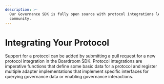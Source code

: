```yaml
---
description: >-
  Our Governance SDK is fully open source with protocol integrations lead by the
  community.
---
```


# Integrating Your Protocol

Support for a protocol can be added by submitting a pull request for a new protocol integration in the Boardroom SDK. Protocol integrations are imperative functions that define some basic data for a protocol and register multiple adapter implementations that implement specific interfaces for querying governance data or enabling governance interactions.

